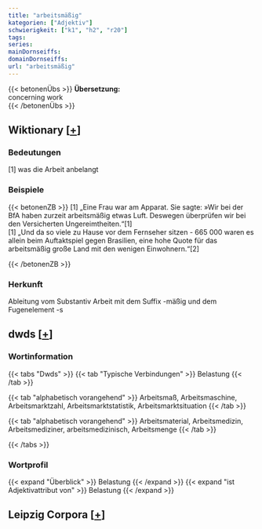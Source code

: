 ```yaml
---
title: "arbeitsmäßig"
kategorien: ["Adjektiv"]
schwierigkeit: ["k1", "h2", "r20"]
tags:
series:
mainDornseiffs:
domainDornseiffs:
url: "arbeitsmäßig"
---
```


{{< betonenÜbs >}}
**Übersetzung:**  
concerning  work  
{{< /betonenÜbs >}}

## Wiktionary [[+](https://de.wiktionary.org/wiki/arbeitsmäßig)]

### Bedeutungen
[1] was die Arbeit anbelangt  

### Beispiele
{{< betonenZB >}}
[1] „Eine Frau war am Apparat. Sie sagte: »Wir bei der BfA haben zurzeit arbeitsmäßig etwas Luft. Deswegen überprüfen wir bei den Versicherten Ungereimtheiten.“[1]  
[1] „Und da so viele zu Hause vor dem Fernseher sitzen - 665 000 waren es allein beim Auftaktspiel gegen Brasilien, eine hohe Quote für das arbeitsmäßig große Land mit den wenigen Einwohnern.“[2]  

{{< /betonenZB >}}
### Herkunft
Ableitung vom Substantiv Arbeit mit dem Suffix -mäßig und dem Fugenelement -s  



## dwds [[+](https://www.dwds.de/wb/arbeitsmäßig)]

### Wortinformation
{{< tabs "Dwds" >}}
{{< tab "Typische Verbindungen" >}}
Belastung
{{< /tab >}}

{{< tab "alphabetisch vorangehend" >}}
Arbeitsmaß, Arbeitsmaschine, Arbeitsmarktzahl, Arbeitsmarktstatistik, Arbeitsmarktsituation
{{< /tab >}}

{{< tab "alphabetisch vorangehend" >}}
Arbeitsmaterial, Arbeitsmedizin, Arbeitsmediziner, arbeitsmedizinisch, Arbeitsmenge
{{< /tab >}}

{{< /tabs >}}

### Wortprofil
{{< expand "Überblick" >}} Belastung {{< /expand >}}
{{< expand "ist Adjektivattribut von" >}} Belastung {{< /expand >}}

## Leipzig Corpora [[+](https://corpora.uni-leipzig.de/en/res?word=arbeitsmäßig&corpusId=deu_newscrawl-public_2018)]


